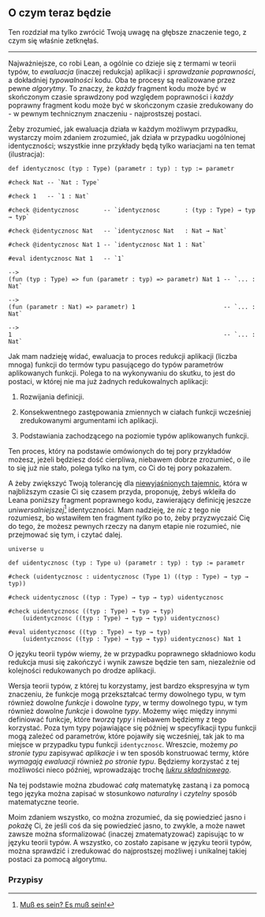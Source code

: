 ## O czym teraz będzie

Ten rozdział ma tylko zwrócić Twoją uwagę na głębsze znaczenie tego, z czym się właśnie zetknęłaś.

<hr>

Najważniejsze, co robi Lean, a ogólnie co dzieje się z termami w teorii typów, to *ewaluacja*
(inaczej redukcja) aplikacji i *sprawdzanie poprawności*, a dokładniej *typowalności* kodu. Oba te
procesy są realizowane przez pewne *algorytmy*. To znaczy, że *każdy* fragment kodu może być w
skończonym czasie sprawdzony pod względem poprawności i *każdy* poprawny fragment kodu może być w
skończonym czasie zredukowany do - w pewnym technicznym znaczeniu - najprostszej postaci.

Żeby zrozumieć, jak ewaluacja działa w każdym możliwym przypadku, wystarczy moim zdaniem zrozumieć,
jak działa w przypadku uogólnionej identyczności; wszystkie inne przykłady będą tylko wariacjami na
ten temat (ilustracja):

```lean
def identycznosc (typ : Type) (parametr : typ) : typ := parametr

#check Nat -- `Nat : Type`

#check 1   -- `1 : Nat`

#check @identycznosc       -- `identycznosc       : (typ : Type) → typ → typ`

#check @identycznosc Nat   -- `identycznosc Nat   : Nat → Nat`

#check @identycznosc Nat 1 -- `identycznosc Nat 1 : Nat`

#eval identycznosc Nat 1   -- `1`

-->
(fun (typ : Type) => fun (parametr : typ) => parametr) Nat 1 -- `... : Nat`

-->
(fun (parametr : Nat) => parametr) 1                         -- `... : Nat`

-->
1                                                            -- `... : Nat`
```

Jak mam nadzieję widać, ewaluacja to proces redukcji aplikacji (liczba mnoga) funkcji do termów typu
pasującego do typów parametrów aplikowanych funkcji. Polega to na wykonywaniu do skutku, to jest do
postaci, w której nie ma już żadnych redukowalnych aplikacji:

1. Rozwijania definicji.

2. Konsekwentnego zastępowania zmiennych w ciałach funkcji wcześniej zredukowanymi argumentami ich
   aplikacji.

3. Podstawiania zachodzącego na poziomie typów aplikowanych funkcji.

Ten proces, który na podstawie omówionych do tej pory przykładów możesz, jeżeli będziesz dość
cierpliwa, niebawem dobrze zrozumieć, o ile to się już nie stało, polega tylko na tym, co Ci do tej
pory pokazałem.

A żeby zwiększyć Twoją tolerancję dla [niewyjaśnionych
tajemnic](https://en.wikipedia.org/wiki/Unsolved_Mysteries), która w najbliższym czasie Ci się
czasem przyda, proponuję, żebyś wkleiła do Leana poniższy fragment poprawnego kodu, zawierający
definicję jeszcze *uniwersalniejszej*[^1] identyczności. Mam nadzieję, że *nic* z tego nie
rozumiesz, bo wstawiłem ten fragment *tylko* po to, żeby przyzwyczaić Cię do tego, że możesz pewnych
rzeczy na danym etapie nie rozumieć, nie przejmować się tym, i czytać dalej.

```lean
universe u

def uidentycznosc (typ : Type u) (parametr : typ) : typ := parametr

#check (uidentycznosc : uidentycznosc (Type 1) ((typ : Type) → typ → typ))

#check uidentycznosc ((typ : Type) → typ → typ) uidentycznosc

#check uidentycznosc ((typ : Type) → typ → typ)
    (uidentycznosc ((typ : Type) → typ → typ) uidentycznosc)

#eval uidentycznosc ((typ : Type) → typ → typ)
    (uidentycznosc ((typ : Type) → typ → typ) uidentycznosc) Nat 1
```

O języku teorii typów wiemy, że w przypadku poprawnego składniowo kodu redukcja musi się zakończyć i
wynik zawsze będzie ten sam, niezależnie od kolejności redukowanych po drodze aplikacji.

Wersja teorii typów, z której tu korzystamy, jest bardzo ekspresyjna w tym znaczeniu, że funkcje
mogą przekształcać termy dowolnego typu, w tym również dowolne *funkcje* i dowolne *typy*, w termy
dowolnego typu, w tym również dowolne *funkcje* i dowolne *typy*. Możemy więc między innymi
definiować funkcje, które *tworzą typy* i niebawem będziemy z tego korzystać. Poza tym typy
pojawiające się później w specyfikacji typu funkcji mogą zależeć od parametrów, które pojawiły się
wcześniej, tak jak to ma miejsce w przypadku typu funkcji `identycznosc`. Wreszcie, możemy *po
stronie typu* zapisywać *aplikacje* i w ten sposób konstruować termy, które *wymagają ewaluacji*
również *po stronie typu*. Będziemy korzystać z tej możliwości nieco później, wprowadzając trochę
[*lukru składniowego*](https://pl.wikipedia.org/wiki/Lukier_sk%C5%82adniowy).

Na tej podstawie można zbudować *całą* matematykę zastaną i za pomocą tego języka można zapisać w
stosunkowo *naturalny* i *czytelny* sposób matematyczne teorie.

Moim zdaniem wszystko, co można zrozumieć, da się powiedzieć jasno i *pokażę* Ci, że jeśli coś da
się powiedzieć jasno, to zwykle, a może nawet zawsze można sformalizować (inaczej zmatematyzować)
zapisując to w języku teorii typów. A wszystko, co zostało zapisane w języku teorii typów, można
sprawdzić i zredukować do najprostszej możliwej i unikalnej takiej postaci za pomocą algorytmu.

### Przypisy

[^1]: [Muß es sein? Es muß sein!](https://en.wikipedia.org/wiki/String_Quartet_No._16_(Beethoven))
